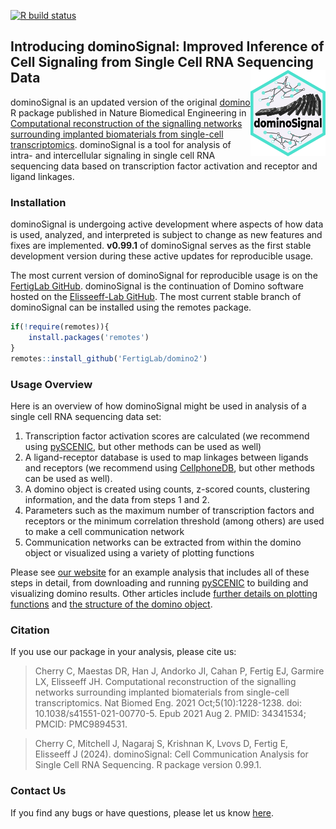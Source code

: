 [![R build status](https://github.com/FertigLab/domino2/workflows/r-build-check/badge.svg?branch=master)](https://github.com/FertigLab/domino2/actions?workflow=r-build-check)

## Introducing dominoSignal: Improved Inference of Cell Signaling from Single Cell RNA Sequencing Data <a href="https://fertiglab.github.io/domino2/"><img src="man/figures/logo.svg" align="right" height="138" alt="dominoSignal logo" /></a>

dominoSignal is an updated version of the original [domino](https://github.com/Elisseeff-Lab/domino) R package published in Nature Biomedical Engineering in [Computational reconstruction of the signalling networks surrounding implanted biomaterials from single-cell transcriptomics](https://doi.org/10.1038/s41551-021-00770-5). dominoSignal is a tool for analysis of intra- and intercellular signaling in single cell RNA sequencing data based on transcription factor activation and receptor and ligand linkages.

### Installation

dominoSignal is undergoing active development where aspects of how data is used, analyzed, and interpreted is subject to change as new features and fixes are implemented. **v0.99.1** of dominoSignal serves as the first stable development version during these active updates for reproducible usage.

The most current version of dominoSignal for reproducible usage is on the [FertigLab GitHub](https://github.com/FertigLab). dominoSignal is the continuation of Domino software hosted on the [Elisseeff-Lab GitHub](https://github.com/Elisseeff-Lab/domino). The most current stable branch of dominoSignal can be installed using the remotes package.

```r
if(!require(remotes)){
    install.packages('remotes')
}
remotes::install_github('FertigLab/domino2')
```

### Usage Overview

Here is an overview of how dominoSignal might be used in analysis of a single cell RNA sequencing data set:

1. Transcription factor activation scores are calculated (we recommend using [pySCENIC](https://pyscenic.readthedocs.io/en/latest/), but other methods can be used as well)
2. A ligand-receptor database is used to map linkages between ligands and receptors (we recommend using [CellphoneDB](https://www.cellphonedb.org/), but other methods can be used as well).
3. A domino object is created using counts, z-scored counts, clustering information, and the data from steps 1 and 2.
4. Parameters such as the maximum number of transcription factors and receptors or the minimum correlation threshold (among others) are used to make a cell communication network
5. Communication networks can be extracted from within the domino object or visualized using a variety of plotting functions

Please see [our website](https://fertiglab.github.io/domino2/) for an example analysis that includes all of these steps in detail, from downloading and running [pySCENIC](https://pyscenic.readthedocs.io/en/latest/) to building and visualizing domino results. Other articles include [further details on plotting functions](https://fertiglab.github.io/domino2/articles/plotting_vignette.html) and [the structure of the domino object](https://fertiglab.github.io/domino2/articles/domino_object_vignette.html).

### Citation

If you use our package in your analysis, please cite us:

> Cherry C, Maestas DR, Han J, Andorko JI, Cahan P, Fertig EJ, Garmire LX, Elisseeff JH. Computational reconstruction of the signalling networks surrounding implanted biomaterials from single-cell transcriptomics. Nat Biomed Eng. 2021 Oct;5(10):1228-1238. doi: 10.1038/s41551-021-00770-5. Epub 2021 Aug 2. PMID: 34341534; PMCID: PMC9894531.

> Cherry C, Mitchell J, Nagaraj S, Krishnan K, Lvovs D, Fertig E, Elisseeff J (2024). dominoSignal: Cell Communication Analysis for Single Cell RNA Sequencing. R package version 0.99.1.

### Contact Us
If you find any bugs or have questions, please let us know [here](https://github.com/FertigLab/domino_development/issues).
